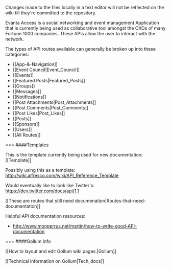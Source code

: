 <!-- --- title: Evanta Access API Documentation -->

Changes made to the files locally in a text editor will not be reflected on the wiki till they're committed to the repository.

Evanta Access is a social networking and event management Application that is currently being used as  collaborative tool amongst the CXOs of many Fortune 1000 companies. These APIs allow the user to interact with the network.

The types of API routes available can generally be broken up into these categories:

* [[App-&-Navigation]]
* [[Event Council|Event_Council]]
* [[Events]]
* [[Featured Posts|Featured_Posts]]
* [[Groups]]
* [[Messages]]
* [[Notifications]]
* [[Post Attachments|Post_Attachments]]
* [[Post Comments|Post_Comments]]
* [[Post Likes|Post_Likes]]
* [[Posts]]
* [[Sponsors]]
* [[Users]]
* [[All Routes]]

===
####Templates

This is the template currently being used for new documentation: [[Template]]

Possibly using this as a template: http://wiki.alfresco.com/wiki/API_Reference_Template

Would eventually like to look like Twitter's: https://dev.twitter.com/docs/api/1.1

[[These are routes that still need documenation|Routes-that-need-documentation]]

Helpful API documentation resources:

* http://www.monperrus.net/martin/how-to-write-good-API-documentation

===
####Gollum Info

[[How to layout and edit Gollum wiki pages.|Gollum]]

[[Technical information on Gollum|Tech_docs]]